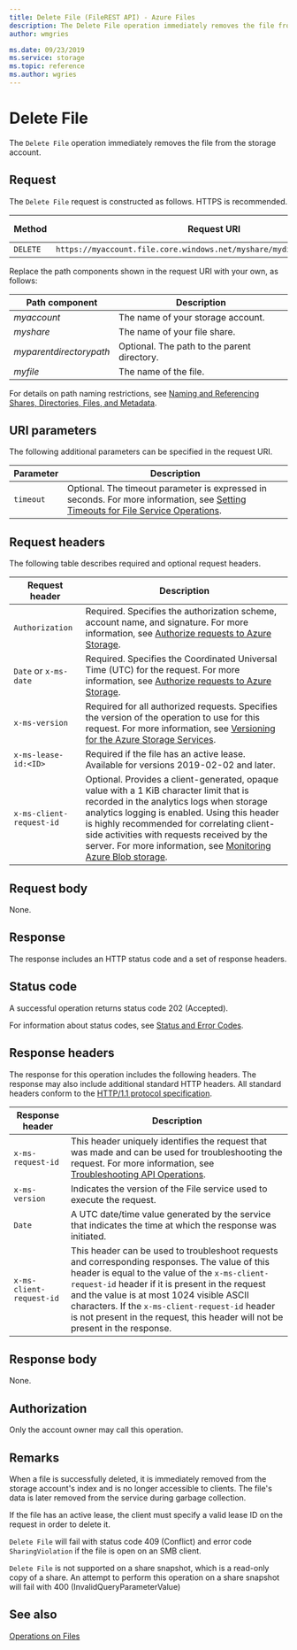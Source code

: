 ```yaml
---
title: Delete File (FileREST API) - Azure Files
description: The Delete File operation immediately removes the file from the storage account.   
author: wmgries

ms.date: 09/23/2019
ms.service: storage
ms.topic: reference
ms.author: wgries
---
```


# Delete File
The `Delete File` operation immediately removes the file from the storage account.  
  
## Request
The `Delete File` request is constructed as follows. HTTPS is recommended.  
  
|Method|Request URI|HTTP version|  
|------------|-----------------|------------------|  
|`DELETE`|`https://myaccount.file.core.windows.net/myshare/mydirectorypath/myfile`|HTTP/1.1|  
  
 Replace the path components shown in the request URI with your own, as follows:  
  
|Path component|Description|  
|--------------------|-----------------|  
|*myaccount*|The name of your storage account.|  
|*myshare*|The name of your file share.|  
|*myparentdirectorypath*|Optional. The path to the parent directory.|  
|*myfile*|The name of the file.|  
  
 For details on path naming restrictions, see [Naming and Referencing Shares, Directories, Files, and Metadata](Naming-and-Referencing-Shares--Directories--Files--and-Metadata.md).  
  
## URI parameters
 The following additional parameters can be specified in the request URI.  
  
|Parameter|Description|  
|---------------|-----------------|  
|`timeout`|Optional. The timeout parameter is expressed in seconds.  For more information, see [Setting Timeouts for File Service Operations](Setting-Timeouts-for-File-Service-Operations.md).|  
  
## Request headers
The following table describes required and optional request headers.  
  
|Request header|Description|  
|--------------------|-----------------|  
|`Authorization`|Required. Specifies the authorization scheme, account name, and signature. For more information, see [Authorize requests to Azure Storage](authorize-requests-to-azure-storage.md).|  
|`Date` or `x-ms-date`|Required. Specifies the Coordinated Universal Time (UTC) for the request. For more information, see [Authorize requests to Azure Storage](authorize-requests-to-azure-storage.md).|  
|`x-ms-version`|Required for all authorized requests. Specifies the version of the operation to use for this request. For more information, see [Versioning for the Azure Storage Services](Versioning-for-the-Azure-Storage-Services.md).|  
|`x-ms-lease-id:<ID>`|Required if the file has an active lease. Available for versions 2019-02-02 and later. |
|`x-ms-client-request-id`|Optional. Provides a client-generated, opaque value with a 1 KiB character limit that is recorded in the analytics logs when storage analytics logging is enabled. Using this header is highly recommended for correlating client-side activities with requests received by the server. For more information, see [Monitoring Azure Blob storage](/azure/storage/blobs/monitor-blob-storage).|

## Request body
None.  
  
## Response
The response includes an HTTP status code and a set of response headers.  
  
## Status code
A successful operation returns status code 202 (Accepted).  
  
For information about status codes, see [Status and Error Codes](Status-and-Error-Codes2.md).  
  
## Response headers
The response for this operation includes the following headers. The response may also include additional standard HTTP headers. All standard headers conform to the [HTTP/1.1 protocol specification](https://go.microsoft.com/fwlink/?LinkId=73147).  
  
|Response header|Description|  
|---------------------|-----------------|  
|`x-ms-request-id`|This header uniquely identifies the request that was made and can be used for troubleshooting the request. For more information, see [Troubleshooting API Operations](Troubleshooting-API-Operations.md).|  
|`x-ms-version`|Indicates the version of the File service used to execute the request.|  
|`Date`|A UTC date/time value generated by the service that indicates the time at which the response was initiated.|
|`x-ms-client-request-id`|This header can be used to troubleshoot requests and corresponding responses. The value of this header is equal to the value of the `x-ms-client-request-id` header if it is present in the request and the value is at most 1024 visible ASCII characters. If the `x-ms-client-request-id` header is not present in the request, this header will not be present in the response.|
  
## Response body
None.  
  
## Authorization
Only the account owner may call this operation.  
  
## Remarks
When a file is successfully deleted, it is immediately removed from the storage account's index and is no longer accessible to clients. The file's data is later removed from the service during garbage collection.  
  
If the file has an active lease, the client must specify a valid lease ID on the request in order to delete it.  
  
`Delete File` will fail with status code 409 (Conflict) and error code `SharingViolation` if the file is open on an SMB client.  
  
`Delete File` is not supported on a share snapshot, which is a read-only copy of a share. An attempt to perform this operation on a share snapshot will fail with 400 (InvalidQueryParameterValue)

## See also
[Operations on Files](Operations-on-Files.md)
